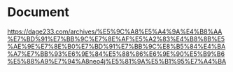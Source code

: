 # Document
https://dage233.com/archives/%E5%9C%A8%E5%A4%9A%E4%B8%AA%E7%BD%91%E7%BB%9C%E7%8E%AF%E5%A2%83%E4%B8%8B%E5%AE%9E%E7%8E%B0%E7%BD%91%E7%BB%9C%E8%B5%84%E4%BA%A7%E7%BB%93%E6%9E%84%E5%88%86%E6%9E%90%E5%B9%B6%E5%88%A9%E7%94%A8neo4j%E5%81%9A%E5%B1%95%E7%A4%BA
